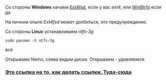 Со стороны **Windows** качаем [Ext4fsd](https://github.com/bobranten/Ext4Fsd), если у вас *ext4*, или [WinBtrfs](https://github.com/maharmstone/btrfs) если да

На личном опыте *Ext4fsd* может долбиться, это предупреждение.

Со стороны **Linux** устанавливаем *ntfs-3g*

```
sudo pacman -S ntfs-3g
```

всё

Открываем Nemo, слева видим диски. Открываем - удивляемся.
### [Это ссылка на то, как делать ссылки. Туда-сюда](Links.md)